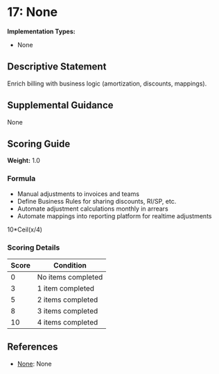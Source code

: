 # 17: None

**Implementation Types:**
- None

## Descriptive Statement

Enrich billing with business logic (amortization, discounts, mappings).

## Supplemental Guidance

None

## Scoring Guide

**Weight:** 1.0

### Formula

* Manual adjustments to invoices and teams
* Define Business Rules for sharing discounts, RI/SP, etc.
* Automate adjustment calculations monthly in arrears
* Automate mappings into reporting platform for realtime adjustments

10*Ceil(x/4)

### Scoring Details

| Score | Condition |
| ----- | --------- |
| 0 | No items completed |
| 3 | 1 item completed |
| 5 | 2 items completed |
| 8 | 3 items completed |
| 10 | 4 items completed |

## References

- [None](None): None

